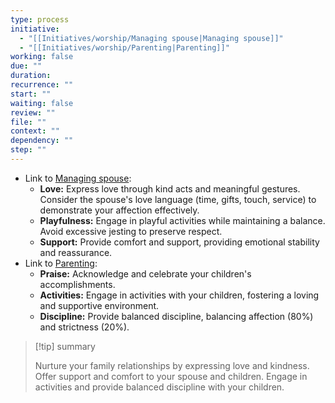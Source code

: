 ```yaml
---
type: process
initiative:
  - "[[Initiatives/worship/Managing spouse|Managing spouse]]"
  - "[[Initiatives/worship/Parenting|Parenting]]"
working: false
due: ""
duration: 
recurrence: ""
start: ""
waiting: false
review: ""
file: ""
context: ""
dependency: ""
step: ""
---
```


* Link to [Managing spouse](Initiatives/worship/Managing%20spouse.md):
	* **Love:** Express love through kind acts and meaningful gestures. Consider the spouse's love language (time, gifts, touch, service) to demonstrate your affection effectively.
	* **Playfulness:** Engage in playful activities while maintaining a balance. Avoid excessive jesting to preserve respect.
	* **Support:** Provide comfort and support, providing emotional stability and reassurance.
* Link to [Parenting](Initiatives/worship/Parenting.md):
	* **Praise:** Acknowledge and celebrate your children's accomplishments.
	* **Activities:** Engage in activities with your children, fostering a loving and supportive environment.
	* **Discipline:** Provide balanced discipline, balancing affection (80%) and strictness (20%).

> [!tip] summary
> 
> 
> Nurture your family relationships by expressing love and kindness. Offer support and comfort to your spouse and children. Engage in activities and provide balanced discipline with your children.
> 


